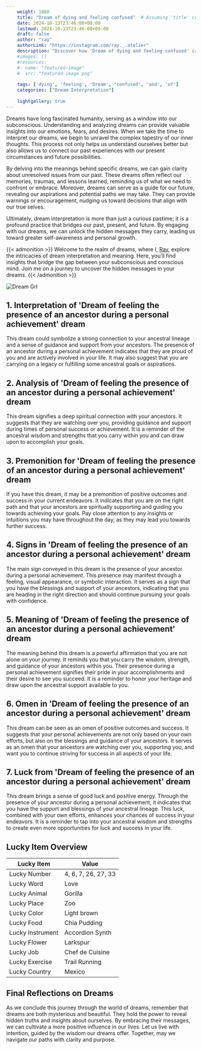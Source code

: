 ```yaml
---
    weight: 1860
    title: "Dream of dying and feeling confused"  # Assuming 'title' column exists
    date: 2024-10-13T23:46:00+08:00
    lastmod: 2024-10-13T23:46:00+08:00
    draft: false
    author: "ray"
    authorLink: "https://instagram.com/ray._.atelier"
    description: "Discover how 'Dream of dying and feeling confused' can interpret your future and uncover its significant meanings in your life."
    #images: []
    #resources:
    #- name: "featured-image"
    #  src: "featured-image.png"
    
    tags: ['dying', 'feeling', 'Dream', 'confused', 'and', 'of']
    categories: ["Dream Interpretation"]
    
    lightgallery: true
---
```

    
Dreams have long fascinated humanity, serving as a window into our subconscious. Understanding and analyzing dreams can provide valuable insights into our emotions, fears, and desires. When we take the time to interpret our dreams, we begin to unravel the complex tapestry of our inner thoughts. This process not only helps us understand ourselves better but also allows us to connect our past experiences with our present circumstances and future possibilities.

By delving into the meanings behind specific dreams, we can gain clarity about unresolved issues from our past. These dreams often reflect our memories, traumas, and lessons learned, reminding us of what we need to confront or embrace. Moreover, dreams can serve as a guide for our future, revealing our aspirations and potential paths we may take. They can provide warnings or encouragement, nudging us toward decisions that align with our true selves.

Ultimately, dream interpretation is more than just a curious pastime; it is a profound practice that bridges our past, present, and future. By engaging with our dreams, we can unlock the hidden messages they carry, leading us toward greater self-awareness and personal growth.

{{< admonition >}}
Welcome to the realm of dreams, where I, [Ray](https://instagram.com/ray._.atelier), explore the intricacies of dream interpretation and meaning. Here, you’ll find insights that bridge the gap between your subconscious and conscious mind. Join me on a journey to uncover the hidden messages in your dreams.
{{< /admonition >}}

![Dream Grl](https://cdn.pixabay.com/photo/2017/11/02/03/35/gothic-2910057_1280.jpg "Dream Grl")

## 1. Interpretation of 'Dream of feeling the presence of an ancestor during a personal achievement' dream

This dream could symbolize a strong connection to your ancestral lineage and a sense of guidance and support from your ancestors. The presence of an ancestor during a personal achievement indicates that they are proud of you and are actively involved in your life. It may also suggest that you are carrying on a legacy or fulfilling some ancestral goals or aspirations.

## 2. Analysis of 'Dream of feeling the presence of an ancestor during a personal achievement' dream

This dream signifies a deep spiritual connection with your ancestors. It suggests that they are watching over you, providing guidance and support during times of personal success or achievement. It is a reminder of the ancestral wisdom and strengths that you carry within you and can draw upon to accomplish your goals.

## 3. Premonition for 'Dream of feeling the presence of an ancestor during a personal achievement' dream

If you have this dream, it may be a premonition of positive outcomes and success in your current endeavors. It indicates that you are on the right path and that your ancestors are spiritually supporting and guiding you towards achieving your goals. Pay close attention to any insights or intuitions you may have throughout the day, as they may lead you towards further success.

## 4. Signs in 'Dream of feeling the presence of an ancestor during a personal achievement' dream

The main sign conveyed in this dream is the presence of your ancestor during a personal achievement. This presence may manifest through a feeling, visual appearance, or symbolic interaction. It serves as a sign that you have the blessings and support of your ancestors, indicating that you are heading in the right direction and should continue pursuing your goals with confidence.

## 5. Meaning of 'Dream of feeling the presence of an ancestor during a personal achievement' dream

The meaning behind this dream is a powerful affirmation that you are not alone on your journey. It reminds you that you carry the wisdom, strength, and guidance of your ancestors within you. Their presence during a personal achievement signifies their pride in your accomplishments and their desire to see you succeed. It is a reminder to honor your heritage and draw upon the ancestral support available to you.

## 6. Omen in 'Dream of feeling the presence of an ancestor during a personal achievement' dream

This dream can be seen as an omen of positive outcomes and success. It suggests that your personal achievements are not only based on your own efforts, but also on the blessings and guidance of your ancestors. It serves as an omen that your ancestors are watching over you, supporting you, and want you to continue striving for success in all aspects of your life.

## 7. Luck from 'Dream of feeling the presence of an ancestor during a personal achievement' dream

This dream brings a sense of good luck and positive energy. Through the presence of your ancestor during a personal achievement, it indicates that you have the support and blessings of your ancestral lineage. This luck, combined with your own efforts, enhances your chances of success in your endeavors. It is a reminder to tap into your ancestral wisdom and strengths to create even more opportunities for luck and success in your life.

## Lucky Item Overview
| Lucky Item          | Value              |
|---------------|--------------------|
| Lucky Number        | 4, 6, 7, 26, 27, 33  |
| Lucky Word          | Love |
| Lucky Animal        | Gorilla |
| Lucky Place         | Zoo     |
| Lucky Color         | Light brown     |
| Lucky Food          | Chia Pudding      |
| Lucky Instrument    | Accordion Synth |
| Lucky Flower        | Larkspur    |
| Lucky Job           | Chef de Cuisine       |
| Lucky Exercise      | Trail Running  |
| Lucky Country       | Mexico    |


##  Final Reflections on Dreams

As we conclude this journey through the world of dreams, remember that dreams are both mysterious and beautiful. They hold the power to reveal hidden truths and insights about ourselves. By embracing their messages, we can cultivate a more positive influence in our lives. Let us live with intention, guided by the wisdom our dreams offer. Together, may we navigate our paths with clarity and purpose.
